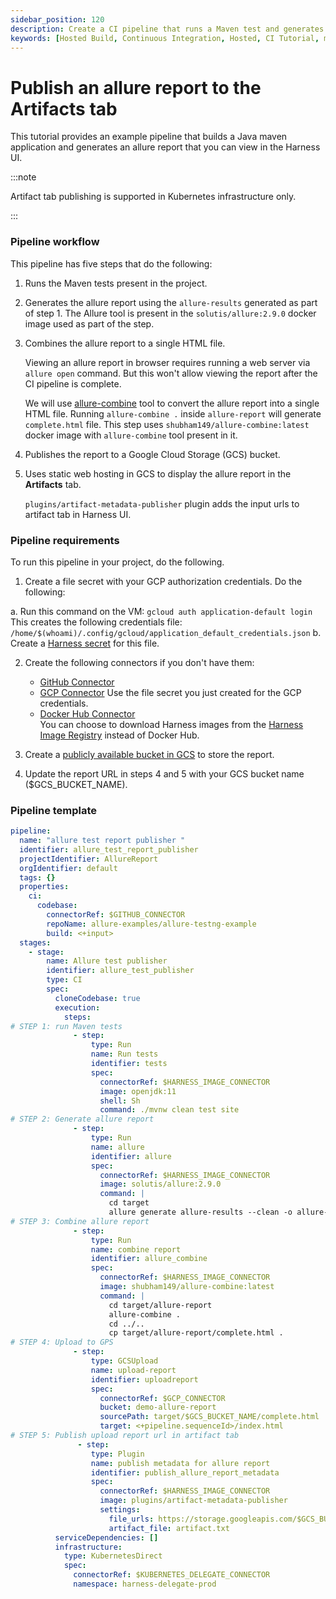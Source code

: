 ```yaml
---
sidebar_position: 120
description: Create a CI pipeline that runs a Maven test and generates an Allure Report that you can view in the Harness UI.
keywords: [Hosted Build, Continuous Integration, Hosted, CI Tutorial, maven, Allure]
---
```


# Publish an allure report to the Artifacts tab 

This tutorial provides an example pipeline that builds a Java maven application and generates an allure report that you can view in the Harness UI. 

:::note

Artifact tab publishing is supported in Kubernetes infrastructure only.

:::

### Pipeline workflow 

This pipeline has five steps that do the following: 

1. Runs the Maven tests present in the project. 

2. Generates the allure report using the `allure-results` generated as part of step 1. The Allure tool is present in the `solutis/allure:2.9.0` docker image used as part of the step.

3. Combines the allure report to a single HTML file.
   
   Viewing an allure report in browser requires running a web server via `allure open` command. But this won't allow viewing the report after the CI pipeline is complete.

   We will use [allure-combine](https://pypi.org/project/allure-combine/) tool to convert the allure report into a single HTML file. Running `allure-combine .` inside `allure-report` will generate `complete.html` file. This step uses `shubham149/allure-combine:latest` docker image with `allure-combine` tool present in it.

4. Publishes the report to a  Google Cloud Storage (GCS) bucket.
 
5. Uses static web hosting in GCS to display the allure report in the **Artifacts** tab. 
   
   `plugins/artifact-metadata-publisher` plugin adds the input urls to artifact tab in Harness UI.


### Pipeline requirements

To run this pipeline in your project, do the following.

1. Create a file secret with your GCP authorization credentials. Do the following:

  a. Run this command on the VM:
    ```
    gcloud auth application-default login
    ```
    This creates the following credentials file:  
    `/home/$(whoami)/.config/gcloud/application_default_credentials.json`
   b. Create a [Harness secret](/docs/platform/security/add-file-secrets) for this file. 
<!-- 
   b. Create a [Harness secret](/docs/platform/6_Security/3-add-file-secrets) for this file. 
 -->

2. Create the following connectors if you don't have them:

   -  [GitHub Connector](/docs/platform/connectors/add-a-git-hub-connector)
   - [GCP Connector](/docs/platform/connectors/connect-to-google-cloud-platform-gcp) 
      Use the file secret you just created for the GCP credentials.
   - [Docker Hub Connector](/docs/platform/connectors/ref-cloud-providers/docker-registry-connector-settings-reference)  
      You can choose to download Harness images from the [Harness Image Registry](/docs/platform/connectors/connect-to-harness-container-image-registry-using-docker-connector) instead of Docker Hub.

<!-- 
   -  [GitHub Connector](/docs/platform/7_Connectors/add-a-git-hub-connector)
   - [GCP Connector](/docs/platform/7_Connectors/connect-to-google-cloud-platform-gcp) 
      Use the file secret you just created for the GCP credentials.
   - [Docker Hub Connector](/docs/platform/7_Connectors/ref-cloud-providers/docker-registry-connector-settings-reference)  
      You can choose to download Harness images from the [Harness Image Registry](/docs/platform/7_Connectors/connect-to-harness-container-image-registry-using-docker-connector) instead of Docker Hub.
-->

3.  Create a [publicly available bucket in GCS](https://cloud.google.com/storage/docs/access-control/making-data-public#objects) to store the report. 

4.  Update the report URL in steps 4 and 5 with your GCS bucket name ($GCS_BUCKET_NAME).

### Pipeline template

```yaml
pipeline:
  name: "allure test report publisher "
  identifier: allure_test_report_publisher
  projectIdentifier: AllureReport
  orgIdentifier: default
  tags: {}
  properties:
    ci:
      codebase:
        connectorRef: $GITHUB_CONNECTOR
        repoName: allure-examples/allure-testng-example
        build: <+input>
  stages:
    - stage:
        name: Allure test publisher
        identifier: allure_test_publisher
        type: CI
        spec:
          cloneCodebase: true
          execution:
            steps:
# STEP 1: run Maven tests
              - step:               
                  type: Run
                  name: Run tests
                  identifier: tests
                  spec:
                    connectorRef: $HARNESS_IMAGE_CONNECTOR
                    image: openjdk:11
                    shell: Sh
                    command: ./mvnw clean test site
# STEP 2: Generate allure report
              - step:               
                  type: Run
                  name: allure
                  identifier: allure
                  spec:
                    connectorRef: $HARNESS_IMAGE_CONNECTOR
                    image: solutis/allure:2.9.0
                    command: |
                      cd target
                      allure generate allure-results --clean -o allure-report
# STEP 3: Combine allure report 
              - step:               
                  type: Run
                  name: combine report
                  identifier: allure_combine
                  spec:
                    connectorRef: $HARNESS_IMAGE_CONNECTOR
                    image: shubham149/allure-combine:latest
                    command: |
                      cd target/allure-report
                      allure-combine .
                      cd ../..
                      cp target/allure-report/complete.html .
# STEP 4: Upload to GPS
              - step:                
                  type: GCSUpload
                  name: upload-report
                  identifier: uploadreport
                  spec:
                    connectorRef: $GCP_CONNECTOR
                    bucket: demo-allure-report
                    sourcePath: target/$GCS_BUCKET_NAME/complete.html
                    target: <+pipeline.sequenceId>/index.html
# STEP 5: Publish upload report url in artifact tab
               - step:                 
                  type: Plugin
                  name: publish metadata for allure report
                  identifier: publish_allure_report_metadata
                  spec:
                    connectorRef: $HARNESS_IMAGE_CONNECTOR
                    image: plugins/artifact-metadata-publisher
                    settings:
                      file_urls: https://storage.googleapis.com/$GCS_BUCKET_NAME/<+pipeline.sequenceId>/index.html
                      artifact_file: artifact.txt
          serviceDependencies: []
          infrastructure:
            type: KubernetesDirect
            spec:
              connectorRef: $KUBERNETES_DELEGATE_CONNECTOR
              namespace: harness-delegate-prod
```